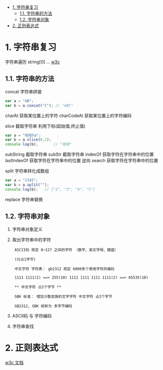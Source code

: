 <!-- TOC -->

- [1. 字符串复习](#1-字符串复习)
    - [1.1. 字符串的方法](#11-字符串的方法)
    - [1.2. 字符串对象](#12-字符串对象)
- [2. 正则表达式](#2-正则表达式)

<!-- /TOC -->
# 1. 字符串复习
字符串遍历 string[0] ...
[w3c](http://www.w3school.com.cn/jsref/jsref_split.asp)
## 1.1. 字符串的方法

concat      字符串拼接 
```js
var a = "AB";
var b = a.concat("C"); // "ABC"
```
charAt      获取某位置上的字符 
charCodeAt  获取某位置上的字符编码

slice       截取字符串 利用下标(起始值,终止值)
```js
var a = "哈哈ha";
var b = a.slice(0,2);
console.log(b);       // "哈哈"
```

subString   截取字符串 
subStr      截取字符串 
indexOf     获取字符在字符串中的位置 
lastIndexOf 获取字符在字符串中的位置 逆向 
search      获取字符在字符串中的位置 

split       字符串转化成数组
```js
var a = "2345";
var b = a.split("");
console.log(b);   // ["2", "3", "4", "5"]
```
replace     字符串替换

## 1.2. 字符串对象

1. 字符串对象定义
2. 取出字符串中的字符

        ASCII码 规定 0~127 之间的字符 （数字、英文字母、键盘）

        (只占1字节)

        中文字符 字符表： gb2312 规定 6000多个常用字符的编码

        1111 1111(2) ==> 255(10) 1111 1111 1111 1111(2) ==> 65535(10)

        ** 中文字符 占2个字节 **

        GBK 标准： 增加少数民族的文字字符 中文字符 占2个字节

        GB2312, GBK 统称为 多字节编码

3. ASCII码 与 字符编码
4. 字符串查找

# 2. 正则表达式

[w3c 文档](http://www.w3school.com.cn/jsref/jsref_obj_regexp.asp)
